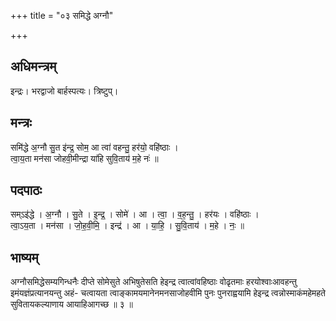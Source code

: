 +++
title = "०३ समिद्धे अग्नौ"

+++
## अधिमन्त्रम्
इन्द्रः। भरद्वाजो बार्हस्पत्यः। त्रिष्टुप्।

## मन्त्रः
समि॑द्धे अ॒ग्नौ सु॒त इ॑न्द्र॒ सोम॒ आ त्वा॑ वहन्तु॒ हर॑यो॒ वहि॑ष्ठाः ।  
त्वा॒य॒ता मन॑सा जोहवी॒मीन्द्रा या॑हि सुवि॒ताय॑ म॒हे नः॑ ॥

## पदपाठः
सम्ऽइ॑द्धे । अ॒ग्नौ । सु॒ते । इ॒न्द्र॒ । सोमे॑ । आ । त्वा॒ । व॒ह॒न्तु॒ । हर॑यः । वहि॑ष्ठाः ।  
त्वा॒ऽय॒ता । मन॑सा । जो॒ह॒वी॒मि॒ । इन्द्र॑ । आ । या॒हि॒ । सु॒वि॒ताय॑ । म॒हे । नः॒ ॥

## भाष्यम्
अग्नौसमिद्धेसम्यगिन्धनैः दीप्ते सोमेसुते अभिषुतेसति हेइन्द्र त्वात्वांवहिष्ठाः वोढृतमाः हरयोश्वाःआवहन्तु इमंयज्ञंप्रत्यानयन्तु अहं- चत्वायता त्वाङ्कामयमानेनमनसाजोहवीमि पुनः पुनराह्वयामि हेइन्द्र त्वन्नोस्माकंमहेमहते सुवितायकल्याणाय आयाहिआगच्छ ॥ ३ ॥